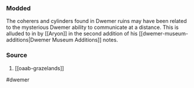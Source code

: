 ### Modded
The coherers and cylinders found in Dwemer ruins may have been related to the mysterious Dwemer ability to communicate at a distance. This is alluded to in by [[Aryon]] in the second addition of his [[dwemer-museum-additions|Dwemer Museum Additions]] notes.
### Source
1. [[oaab-grazelands]]

#dwemer 